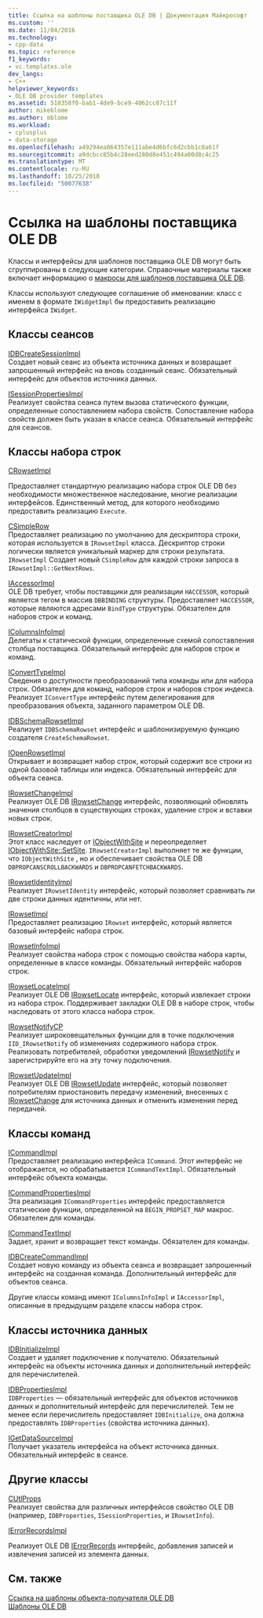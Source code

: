 ```yaml
---
title: Ссылка на шаблоны поставщика OLE DB | Документация Майкрософт
ms.custom: ''
ms.date: 11/04/2016
ms.technology:
- cpp-data
ms.topic: reference
f1_keywords:
- vc.templates.ole
dev_langs:
- C++
helpviewer_keywords:
- OLE DB provider templates
ms.assetid: 518358f0-bab1-4de9-bce9-4062cc87c11f
author: mikeblome
ms.author: mblome
ms.workload:
- cplusplus
- data-storage
ms.openlocfilehash: a49294ea864357e111abe4d6bfc6d2cbb1c8a61f
ms.sourcegitcommit: a9dcbcc85b4c28eed280d8e451c494a00d8c4c25
ms.translationtype: MT
ms.contentlocale: ru-RU
ms.lasthandoff: 10/25/2018
ms.locfileid: "50077638"
---
```

# <a name="ole-db-provider-templates-reference"></a>Ссылка на шаблоны поставщика OLE DB

Классы и интерфейсы для шаблонов поставщика OLE DB могут быть сгруппированы в следующие категории. Справочные материалы также включает информацию о [макросы для шаблонов поставщика OLE DB](../../data/oledb/macros-for-ole-db-provider-templates.md).

Классы используют следующее соглашение об именовании: класс с именем в формате `IWidgetImpl` бы предоставить реализацию интерфейса `IWidget`.

## <a name="session-classes"></a>Классы сеансов

[IDBCreateSessionImpl](../../data/oledb/idbcreatesessionimpl-class.md)<br/>
Создает новый сеанс из объекта источника данных и возвращает запрошенный интерфейс на вновь созданный сеанс. Обязательный интерфейс для объектов источника данных.

[ISessionPropertiesImpl](../../data/oledb/isessionpropertiesimpl-class.md)<br/>
Реализует свойства сеанса путем вызова статического функции, определенные сопоставлением набора свойств. Сопоставление набора свойств должен быть указан в классе сеанса. Обязательный интерфейс для сеансов.

## <a name="rowset-classes"></a>Классы набора строк

[CRowsetImpl](../../data/oledb/crowsetimpl-class.md)

Предоставляет стандартную реализацию набора строк OLE DB без необходимости множественное наследование, многие реализации интерфейсов. Единственный метод, для которого необходимо предоставить реализацию `Execute`.

[CSimpleRow](../../data/oledb/csimplerow-class.md)<br/>
Предоставляет реализацию по умолчанию для дескриптора строки, которая используется в `IRowsetImpl` класса. Дескриптор строки логически является уникальный маркер для строки результата. `IRowsetImpl` Создает новый `CSimpleRow` для каждой строки запроса в `IRowsetImpl::GetNextRows`.

[IAccessorImpl](../../data/oledb/iaccessorimpl-class.md)<br/>
OLE DB требует, чтобы поставщики для реализации `HACCESSOR`, который является тегом в массив `DBBINDING` структуры. Предоставляет `HACCESSOR`, которые являются адресами `BindType` структуры. Обязателен для наборов строк и команд.

[IColumnsInfoImpl](../../data/oledb/icolumnsinfoimpl-class.md)<br/>
Делегаты к статической функции, определенные схемой сопоставления столбца поставщика. Обязательный интерфейс для наборов строк и команд.

[IConvertTypeImpl](../../data/oledb/iconverttypeimpl-class.md)<br/>
Сведения о доступности преобразований типа команды или для набора строк. Обязателен для команд, наборов строк и наборов строк индекса. Реализует `IConvertType` интерфейс путем делегирования для преобразования объекта, заданного параметром OLE DB.

[IDBSchemaRowsetImpl](../../data/oledb/idbschemarowsetimpl-class.md)<br/>
Реализует `IDBSchemaRowset` интерфейс и шаблонизируемую функцию создателя `CreateSchemaRowset`.

[IOpenRowsetImpl](../../data/oledb/iopenrowsetimpl-class.md)<br/>
Открывает и возвращает набор строк, который содержит все строки из одной базовой таблицы или индекса. Обязательный интерфейс для объекта сеанса.

[IRowsetChangeImpl](../../data/oledb/irowsetchangeimpl-class.md)<br/>
Реализует OLE DB [IRowsetChange](/previous-versions/windows/desktop/ms715790) интерфейс, позволяющий обновлять значения столбцов в существующих строках, удаление строк и вставки новых строк.

[IRowsetCreatorImpl](../../data/oledb/irowsetcreatorimpl-class.md)<br/>
Этот класс наследует от [IObjectWithSite](/windows/desktop/api/ocidl/nn-ocidl-iobjectwithsite) и переопределяет [IObjectWithSite::SetSite](/windows/desktop/api/ocidl/nf-ocidl-iobjectwithsite-setsite). `IRowsetCreatorImpl` выполняет те же функции, что `IObjectWithSite` , но и обеспечивает свойства OLE DB `DBPROPCANSCROLLBACKWARDS` и `DBPROPCANFETCHBACKWARDS`.

[IRowsetIdentityImpl](../../data/oledb/irowsetidentityimpl-class.md)<br/>
Реализует `IRowsetIdentity` интерфейс, который позволяет сравнивать ли две строки данных идентичны, или нет.

[IRowsetImpl](../../data/oledb/irowsetimpl-class.md)<br/>
Предоставляет реализацию `IRowset` интерфейс, который является базовый интерфейс набора строк.

[IRowsetInfoImpl](../../data/oledb/irowsetinfoimpl-class.md)<br/>
Реализует свойства набора строк с помощью свойства набора карты, определенные в классе команды. Обязательный интерфейс наборов строк.

[IRowsetLocateImpl](../../data/oledb/irowsetlocateimpl-class.md)<br/>
Реализует OLE DB [IRowsetLocate](/previous-versions/windows/desktop/ms721190) интерфейс, который извлекает строки из набора строк. Поддерживает закладки OLE DB в наборе строк, чтобы наследовать от этого класса набора строк.

[IRowsetNotifyCP](../../data/oledb/irowsetnotifycp-class.md)<br/>
Реализует широковещательных функции для в точке подключения `IID_IRowsetNotify` об изменениях содержимого набора строк. Реализовать потребителей, обработки уведомлений [IRowsetNotify](/previous-versions/windows/desktop/ms712959) и зарегистрируйте его на эту точку подключения.

[IRowsetUpdateImpl](../../data/oledb/irowsetupdateimpl-class.md)<br/>
Реализует OLE DB [IRowsetUpdate](/previous-versions/windows/desktop/ms714401) интерфейс, который позволяет потребителям приостановить передачу изменений, внесенных с [IRowsetChange](/previous-versions/windows/desktop/ms715790) для источника данных и отменить изменения перед передачей.

## <a name="command-classes"></a>Классы команд

[ICommandImpl](../../data/oledb/icommandimpl-class.md)<br/>
Предоставляет реализацию интерфейса `ICommand`. Этот интерфейс не отображается, но обрабатывается `ICommandTextImpl`. Обязательный интерфейс объекта команды.

[ICommandPropertiesImpl](../../data/oledb/icommandpropertiesimpl-class.md)<br/>
Эта реализация `ICommandProperties` интерфейс предоставляется статические функции, определенной на `BEGIN_PROPSET_MAP` макрос. Обязателен для команды.

[ICommandTextImpl](../../data/oledb/icommandtextimpl-class.md)<br/>
Задает, хранит и возвращает текст команды. Обязателен для команды.

[IDBCreateCommandImpl](../../data/oledb/idbcreatecommandimpl-class.md)<br/>
Создает новую команду из объекта сеанса и возвращает запрошенный интерфейс на созданная команда. Дополнительный интерфейс для объектов сеанса.

Другие классы команд имеют `IColumnsInfoImpl` и `IAccessorImpl`, описанные в предыдущем разделе классы набора строк.

## <a name="data-source-classes"></a>Классы источника данных

[IDBInitializeImpl](../../data/oledb/idbinitializeimpl-class.md)<br/>
Создает и удаляет подключение к получателю. Обязательный интерфейс на объекты источника данных и дополнительный интерфейс для перечислителей.

[IDBPropertiesImpl](../../data/oledb/idbpropertiesimpl-class.md)<br/>
`IDBProperties` — обязательный интерфейс для объектов источников данных и дополнительный интерфейс для перечислителей. Тем не менее если перечислитель предоставляет `IDBInitialize`, она должна предоставлять `IDBProperties` (свойства источника данных).

[IGetDataSourceImpl](../../data/oledb/igetdatasourceimpl-class.md)<br/>
Получает указатель интерфейса на объект источника данных. Обязательный интерфейс в сеансе.

## <a name="other-classes"></a>Другие классы

[CUtlProps](../../data/oledb/cutlprops-class.md)<br/>
Реализует свойства для различных интерфейсов свойство OLE DB (например, `IDBProperties`, `ISessionProperties`, и `IRowsetInfo`).

[IErrorRecordsImpl](../../data/oledb/ierrorrecordsimpl-class.md)

Реализует OLE DB [IErrorRecords](/previous-versions/windows/desktop/ms718112) интерфейс, добавления записей и извлечения записей из элемента данных.

## <a name="see-also"></a>См. также

[Ссылка на шаблоны объекта-получателя OLE DB](../../data/oledb/ole-db-consumer-templates-reference.md)<br/>
[Шаблоны OLE DB](../../data/oledb/ole-db-templates.md)